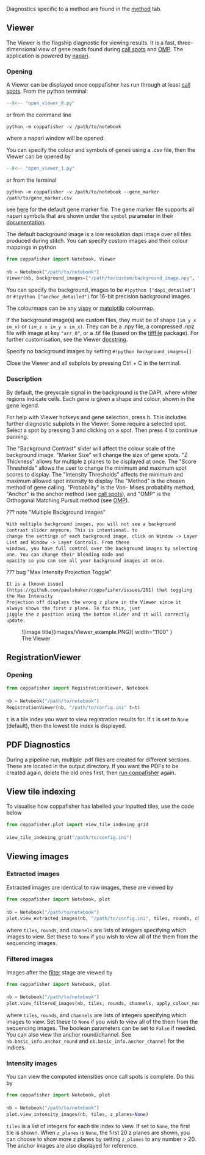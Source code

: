 Diagnostics specific to a method are found in the [method](find_spots.md) tab.

## Viewer

The Viewer is the flagship diagnostic for viewing results. It is a fast, three-dimensional view of gene reads found
during [call spots](overview.md#call-spots) and [OMP](overview.md#orthogonal-matching-pursuit). The application is
powered by [napari](https://github.com/napari/napari).

### Opening

A Viewer can be displayed once coppafisher has run through at least [call spots](overview.md#call-spots). From the python
terminal:

```py
--8<-- "open_viewer_0.py"
```

or from the command line

```terminal
python -m coppafisher -v /path/to/notebook
```

where a napari window will be opened.

You can specify the colour and symbols of genes using a .csv file, then the Viewer can be opened by

```py
--8<-- "open_viewer_1.py"
```

or from the terminal

```terminal
python -m coppafisher -v /path/to/notebook --gene_marker /path/to/gene_marker.csv
```

see [here](https://github.com/paulshuker/coppafisher/raw/HEAD/coppafisher/plot/results_viewer/gene_colour.csv) for the
default gene marker file. The gene marker file supports all napari symbols that are shown under the `symbol` parameter
in their [documentation](https://napari.org/0.5.4/api/napari.layers.Points.html).

The default background image is a low resolution dapi image over all tiles produced during stitch. You can specify
custom images and their colour mappings in python

```py
from coppafisher import Notebook, Viewer

nb = Notebook("/path/to/notebook")
Viewer(nb, background_images=["/path/to/custom/background_image.npy", "dapi_detailed"], background_image_colours=["Reds", "gray"])
```

You can specify the background_images to be `#!python ["dapi_detailed"]` or `#!python ["anchor_detailed"]` for
16-bit precision background images.

The colourmaps can be any [vispy](https://vispy.org/api/vispy.color.colormap.html#vispy.color.colormap.get_colormaps)
or [matplotlib](https://matplotlib.org/stable/users/explain/colors/colormaps.html) colourmap.

If the background image(s) are custom files, they must be of shape `(im_y x im_x)` or `(im_z x im_y x im_x)`. They can
be a .npy file, a compressed .npz file with image at key `"arr_0"`, or a .tif file (based on the
[tifffile](https://github.com/cgohlke/tifffile) package). For further customisation, see the Viewer
[docstring](https://github.com/paulshuker/coppafisher/blob/HEAD/coppafisher/plot/results_viewer/base.py).

Specify no background images by setting `#!python background_images=[]`

Close the Viewer and all subplots by pressing Ctrl + C in the terminal.

### Description

By default, the greyscale signal in the background is the DAPI, where whiter regions indicate cells. Each gene is given
a shape and colour, shown in the gene legend.

For help with Viewer hotkeys and gene selection, press h. This includes further diagnostic subplots in the Viewer. Some
require a selected spot. Select a spot by pressing 3 and clicking on a spot. Then press 4 to continue panning.

The "Background Contrast" slider will affect the colour scale of the background image. "Marker Size" will change the
size of gene spots. "Z Thickness" allows for multiple z planes to be displayed at once. The "Score Thresholds" allows
the user to change the minimum and maximum spot scores to display. The "Intensity Thresholds" affects the minimum and
maximum allowed spot intensity to display The "Method" is the chosen method of gene calling. "Probability" is the Von-
Mises probability method, "Anchor" is the anchor method (see [call spots](overview.md#call-spots)), and "OMP" is the
Orthogonal Matching Pursuit method (see [OMP](overview.md#orthogonal-matching-pursuit)).

??? note "Multiple Background Images"

    With multiple background images, you will not see a background contrast slider anymore. This is intentional. to
    change the settings of each background image, click on Window -> Layer List and Window -> Layer Controls. From these
    windows, you have full control over the background images by selecting one. You can change their blending mode and
    opacity so you can see all your background images at once.

??? bug "Max Intensity Projection Toggle"

    It is a [known issue](https://github.com/paulshuker/coppafisher/issues/201) that toggling the Max Intensity
    Projection off displays the wrong z plane in the Viewer since it always shows the first z plane. To fix this, just
    jiggle the z position using the bottom slider and it will correctly update.

<figure markdown="span">
  ![Image title](images/Viewer_example.PNG){ width="1100" }
  <figcaption>The Viewer</figcaption>
</figure>

## RegistrationViewer

### Opening

```python
from coppafisher import RegistrationViewer, Notebook

nb = Notebook("/path/to/notebook")
RegistrationViewer(nb, "/path/to/config.ini" t=t)
```

`t` is a tile index you want to view registration results for. If `t` is set to `None` (default), then the lowest tile
index is displayed.

## PDF Diagnostics

During a pipeline run, multiple .pdf files are created for different sections. These are located in the output
directory. If you want the PDFs to be created again, delete the old ones first, then
[run coppafisher](basic_usage.md/#running) again.

## View tile indexing

To visualise how coppafisher has labelled your inputted tiles, use the code below

```python
from coppafisher.plot import view_tile_indexing_grid

view_tile_indexing_grid("/path/to/config.ini")
```

## Viewing images

### Extracted images

Extracted images are identical to raw images, these are viewed by

```python
from coppafisher import Notebook, plot

nb = Notebook("/path/to/notebook")
plot.view_extracted_images(nb, "/path/to/config.ini", tiles, rounds, channels)
```

where `tiles`, `rounds`, and `channels` are lists of integers specifying which images to view. Set these to `None` if
you wish to view all of the them from the sequencing images.

### Filtered images

Images after the [filter](overview.md#filter) stage are viewed by

```python
from coppafisher import Notebook, plot

nb = Notebook("/path/to/notebook")
plot.view_filtered_images(nb, tiles, rounds, channels, apply_colour_norm_factor=True, share_contrast_limits=True)
```

where `tiles`, `rounds`, and `channels` are lists of integers specifying which images to view. Set these to `None` if
you wish to view all of the them from the sequencing images. The boolean parameters can be set to `False` if needed. You
can also view the anchor round/channel. See `nb.basic_info.anchor_round` and `nb.basic_info.anchor_channel` for the
indices.

### Intensity images

You can view the computed intensities once call spots is complete. Do this by

```py
from coppafisher import Notebook, plot

nb = Notebook("/path/to/notebook")
plot.view_intensity_images(nb, tiles, z_planes=None)
```

`tiles` is a list of integers for each tile index to view. If set to `None`, the first tile is shown. When `z_planes` is
`None`, the first 20 z planes are shown, you can choose to show more z planes by setting `z_planes` to any number > 20.
The anchor images are also displayed for reference.
